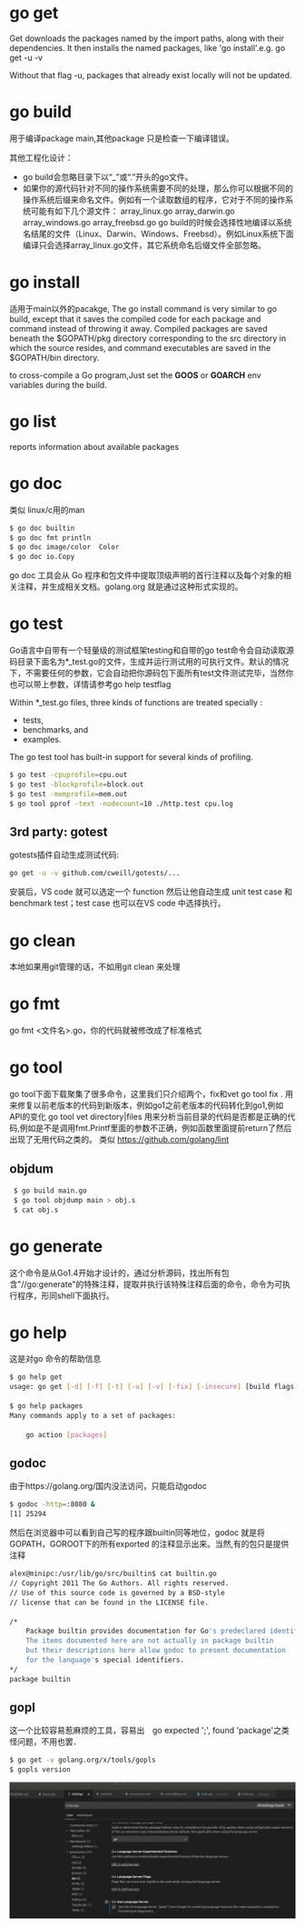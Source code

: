 # go get
Get downloads the packages named by the import paths, along with their dependencies. It then installs the named packages, like 'go install'.e.g. go get -u -v 

Without that flag -u, packages that already exist locally will not be updated.

# go build
用于编译package main,其他package 只是检查一下编译错误。

其他工程化设计：
* go build会忽略目录下以“_”或“.”开头的go文件。
* 如果你的源代码针对不同的操作系统需要不同的处理，那么你可以根据不同的操作系统后缀来命名文件。例如有一个读取数组的程序，它对于不同的操作系统可能有如下几个源文件：
array_linux.go array_darwin.go array_windows.go array_freebsd.go
go build的时候会选择性地编译以系统名结尾的文件（Linux、Darwin、Windows、Freebsd）。例如Linux系统下面编译只会选择array_linux.go文件，其它系统命名后缀文件全部忽略。

# go install
适用于main以外的pacakge,
The go install command is very similar to go build, except that it saves the compiled code for each package and command instead of throwing it away. Compiled packages are saved beneath the $GOPATH/pkg directory corresponding to the src directory in which the source resides, and command executables are saved in the $GOPATH/bin directory. 

to cross-compile a Go program,Just set the **GOOS** or **GOARCH** env variables during the build.

#  go list
reports information about available packages


# go doc
类似 linux/c用的man

```bash
$ go doc builtin
$ go doc fmt println
$ go doc image/color  Color
$ go doc io.Copy

```
go doc 工具会从 Go 程序和包文件中提取顶级声明的首行注释以及每个对象的相关注释，并生成相关文档。golang.org 就是通过这种形式实现的。

# go test
Go语言中自带有一个轻量级的测试框架testing和自带的go test命令会自动读取源码目录下面名为*_test.go的文件，生成并运行测试用的可执行文件。默认的情况下，不需要任何的参数，它会自动把你源码包下面所有test文件测试完毕，当然你也可以带上参数，详情请参考go help testflag

Within *_test.go files, three kinds of functions are treated specially : 
* tests, 
* benchmarks, and
* examples. 

The go test tool has built-in support for several kinds of profiling.
```bash
$ go test -cpuprofile=cpu.out
$ go test -blockprofile=block.out
$ go test -memprofile=mem.out
$ go tool pprof -text -nodecount=10 ./http.test cpu.log
```

## 3rd party: gotest
gotests插件自动生成测试代码:

```bash
go get -u -v github.com/cweill/gotests/...
```
安装后，VS code 就可以选定一个 function 然后让他自动生成 unit test case 和benchmark test；test case 也可以在VS code 中选择执行。

# go clean
本地如果用git管理的话，不如用git clean 来处理

# go fmt
go fmt <文件名>.go，你的代码就被修改成了标准格式

# go tool
go tool下面下载聚集了很多命令，这里我们只介绍两个，fix和vet
    go tool fix . 用来修复以前老版本的代码到新版本，例如go1之前老版本的代码转化到go1,例如API的变化
    go tool vet directory|files 用来分析当前目录的代码是否都是正确的代码,例如是不是调用fmt.Printf里面的参数不正确，例如函数里面提前return了然后出现了无用代码之类的。 类似 https://github.com/golang/lint

## objdum
```bash
 $ go build main.go 
 $ go tool objdump main > obj.s
 $ cat obj.s
```

# go generate
这个命令是从Go1.4开始才设计的，通过分析源码，找出所有包含\"//go:generate\"的特殊注释，提取并执行该特殊注释后面的命令，命令为可执行程序，形同shell下面执行。


# go help
这是对go 命令的帮助信息

```bash
$ go help get
usage: go get [-d] [-f] [-t] [-u] [-v] [-fix] [-insecure] [build flags] [packages]

$ go help packages
Many commands apply to a set of packages:

	go action [packages]

```
## godoc
由于https://golang.org/国内没法访问，只能启动godoc

```bash
$ godoc -http=:8080 &
[1] 25294
```
然后在浏览器中可以看到自己写的程序跟builtin同等地位，godoc 就是将　GOPATH，GOROOT下的所有exported 的注释显示出来。当然,有的包只是提供注释
```bash
alex@minipc:/usr/lib/go/src/builtin$ cat builtin.go 
// Copyright 2011 The Go Authors. All rights reserved.
// Use of this source code is governed by a BSD-style
// license that can be found in the LICENSE file.

/*
	Package builtin provides documentation for Go's predeclared identifiers.
	The items documented here are not actually in package builtin
	but their descriptions here allow godoc to present documentation
	for the language's special identifiers.
*/
package builtin
```
## gopl

这一个比较容易惹麻烦的工具，容易出　go expected ';', found 'package'之类怪问题，不用也罢．
```bash
$ go get -v golang.org/x/tools/gopls
$ gopls version
```
![setup in vs code](images/vscode_gopls.png)

